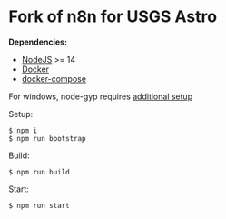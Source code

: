 # Fork of n8n for USGS Astro
**Dependencies:**
- [NodeJS](https://nodejs.org) >= 14
- [Docker](https://docs.docker.com/engine/install)
- [docker-compose](https://docs.docker.com/compose/install)

For windows, node-gyp requires [additional setup](https://meet.google.com/linkredirect?authuser=2&dest=https%3A%2F%2Fgithub.com%2Fnodejs%2Fnode-gyp%23on-windows)

Setup:
```console
$ npm i
$ npm run bootstrap
```

Build:
```
$ npm run build
```

Start:
```
$ npm run start
```

